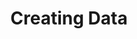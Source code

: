 ---
layout: chapter
title: Creating Data
slides:

  - class: title-slide
    content: |

      ![Gather Workshops Logo]([[BASE_URL]]/theme/assets/images/gw_logo.png)

      # Creating Data
      _Getting data into your database_




## Creating sample data




  - content: |

      ![Thumbs Up!]([[BASE_URL]]/theme/assets/images/thumbs-up.svg){: height="200"}

      ## Reading Data: Complete!

      [Take me to the next chapter!](flask.html)


---